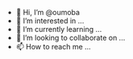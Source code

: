 - 👋 Hi, I’m @oumoba
- 👀 I’m interested in ...
- 🌱 I’m currently learning ...
- 💞️ I’m looking to collaborate on ...
- 📫 How to reach me ...

<!---
oumoba/oumoba is a ✨ special ✨ repository because its `README.md` (this file) appears on your GitHub profile.
You can click the Preview link to take a look at your changes.
--->

